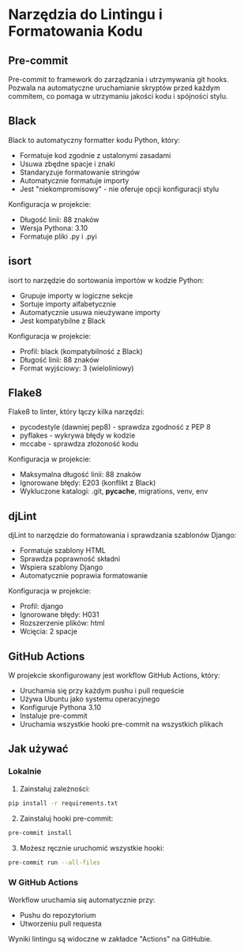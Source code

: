 # Narzędzia do Lintingu i Formatowania Kodu

## Pre-commit
Pre-commit to framework do zarządzania i utrzymywania git hooks. Pozwala na automatyczne uruchamianie skryptów przed każdym commitem, co pomaga w utrzymaniu jakości kodu i spójności stylu.

## Black
Black to automatyczny formatter kodu Python, który:
- Formatuje kod zgodnie z ustalonymi zasadami
- Usuwa zbędne spacje i znaki
- Standaryzuje formatowanie stringów
- Automatycznie formatuje importy
- Jest "niekompromisowy" - nie oferuje opcji konfiguracji stylu

Konfiguracja w projekcie:
- Długość linii: 88 znaków
- Wersja Pythona: 3.10
- Formatuje pliki .py i .pyi

## isort
isort to narzędzie do sortowania importów w kodzie Python:
- Grupuje importy w logiczne sekcje
- Sortuje importy alfabetycznie
- Automatycznie usuwa nieużywane importy
- Jest kompatybilne z Black

Konfiguracja w projekcie:
- Profil: black (kompatybilność z Black)
- Długość linii: 88 znaków
- Format wyjściowy: 3 (wieloliniowy)

## Flake8
Flake8 to linter, który łączy kilka narzędzi:
- pycodestyle (dawniej pep8) - sprawdza zgodność z PEP 8
- pyflakes - wykrywa błędy w kodzie
- mccabe - sprawdza złożoność kodu

Konfiguracja w projekcie:
- Maksymalna długość linii: 88 znaków
- Ignorowane błędy: E203 (konflikt z Black)
- Wykluczone katalogi: .git, __pycache__, migrations, venv, env

## djLint
djLint to narzędzie do formatowania i sprawdzania szablonów Django:
- Formatuje szablony HTML
- Sprawdza poprawność składni
- Wspiera szablony Django
- Automatycznie poprawia formatowanie

Konfiguracja w projekcie:
- Profil: django
- Ignorowane błędy: H031
- Rozszerzenie plików: html
- Wcięcia: 2 spacje

## GitHub Actions
W projekcie skonfigurowany jest workflow GitHub Actions, który:
- Uruchamia się przy każdym pushu i pull requeście
- Używa Ubuntu jako systemu operacyjnego
- Konfiguruje Pythona 3.10
- Instaluje pre-commit
- Uruchamia wszystkie hooki pre-commit na wszystkich plikach

## Jak używać

### Lokalnie
1. Zainstaluj zależności:
```bash
pip install -r requirements.txt
```

2. Zainstaluj hooki pre-commit:
```bash
pre-commit install
```

3. Możesz ręcznie uruchomić wszystkie hooki:
```bash
pre-commit run --all-files
```

### W GitHub Actions
Workflow uruchamia się automatycznie przy:
- Pushu do repozytorium
- Utworzeniu pull requesta

Wyniki lintingu są widoczne w zakładce "Actions" na GitHubie. 